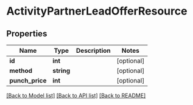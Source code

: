 # ActivityPartnerLeadOfferResource

## Properties
Name | Type | Description | Notes
------------ | ------------- | ------------- | -------------
**id** | **int** |  | [optional] 
**method** | **string** |  | [optional] 
**punch_price** | **int** |  | [optional] 

[[Back to Model list]](../README.md#documentation-for-models) [[Back to API list]](../README.md#documentation-for-api-endpoints) [[Back to README]](../README.md)


